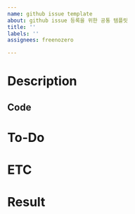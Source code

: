 ```yaml
---
name: github issue template
about: github issue 등록을 위한 공통 템플릿
title: ''
labels: ''
assignees: freenozero

---
```


# Description
## Code

# To-Do

# ETC

# Result
